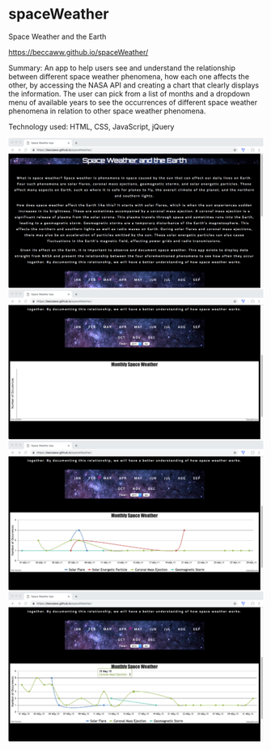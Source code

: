 # spaceWeather
Space Weather and the Earth

https://beccaww.github.io/spaceWeather/

Summary: An app to help users see and understand the relationship between different space weather phenomena, how each one affects the other, 
by accessing the NASA API and creating a chart that clearly displays the information. The user can pick from a list of months and a
dropdown menu of available years to see the occurrences of different space weather phenomena in relation to other space weather phenomena. 

Technology used: HTML, CSS, JavaScript, jQuery

![Image of Space Weather page](SW1.png)
![Image of Empty Graph](SW2.png)
![Image of Filled Graph](SW3.png)
![Image of Filled Graph2](SW4.png)
